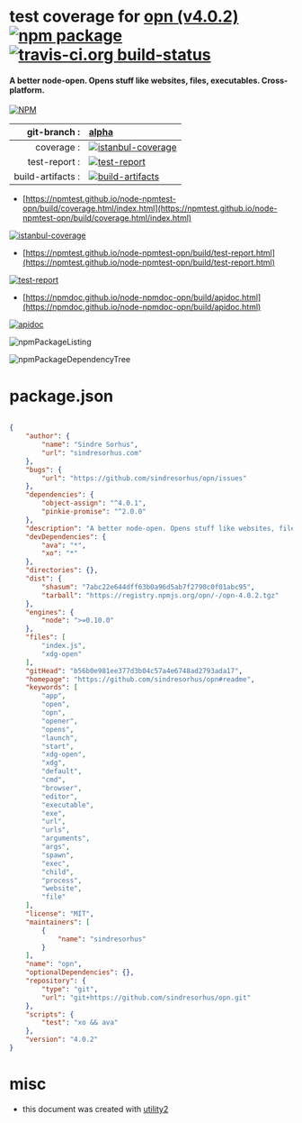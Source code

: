# test coverage for  [opn (v4.0.2)](https://github.com/sindresorhus/opn#readme)  [![npm package](https://img.shields.io/npm/v/npmtest-opn.svg?style=flat-square)](https://www.npmjs.org/package/npmtest-opn) [![travis-ci.org build-status](https://api.travis-ci.org/npmtest/node-npmtest-opn.svg)](https://travis-ci.org/npmtest/node-npmtest-opn)
#### A better node-open. Opens stuff like websites, files, executables. Cross-platform.

[![NPM](https://nodei.co/npm/opn.png?downloads=true&downloadRank=true&stars=true)](https://www.npmjs.com/package/opn)

| git-branch : | [alpha](https://github.com/npmtest/node-npmtest-opn/tree/alpha)|
|--:|:--|
| coverage : | [![istanbul-coverage](https://npmtest.github.io/node-npmtest-opn/build/coverage.badge.svg)](https://npmtest.github.io/node-npmtest-opn/build/coverage.html/index.html)|
| test-report : | [![test-report](https://npmtest.github.io/node-npmtest-opn/build/test-report.badge.svg)](https://npmtest.github.io/node-npmtest-opn/build/test-report.html)|
| build-artifacts : | [![build-artifacts](https://npmtest.github.io/node-npmtest-opn/glyphicons_144_folder_open.png)](https://github.com/npmtest/node-npmtest-opn/tree/gh-pages/build)|

- [https://npmtest.github.io/node-npmtest-opn/build/coverage.html/index.html](https://npmtest.github.io/node-npmtest-opn/build/coverage.html/index.html)

[![istanbul-coverage](https://npmtest.github.io/node-npmtest-opn/build/screenCapture.buildCi.browser.%252Ftmp%252Fbuild%252Fcoverage.lib.html.png)](https://npmtest.github.io/node-npmtest-opn/build/coverage.html/index.html)

- [https://npmtest.github.io/node-npmtest-opn/build/test-report.html](https://npmtest.github.io/node-npmtest-opn/build/test-report.html)

[![test-report](https://npmtest.github.io/node-npmtest-opn/build/screenCapture.buildCi.browser.%252Ftmp%252Fbuild%252Ftest-report.html.png)](https://npmtest.github.io/node-npmtest-opn/build/test-report.html)

- [https://npmdoc.github.io/node-npmdoc-opn/build/apidoc.html](https://npmdoc.github.io/node-npmdoc-opn/build/apidoc.html)

[![apidoc](https://npmdoc.github.io/node-npmdoc-opn/build/screenCapture.buildCi.browser.%252Ftmp%252Fbuild%252Fapidoc.html.png)](https://npmdoc.github.io/node-npmdoc-opn/build/apidoc.html)

![npmPackageListing](https://npmtest.github.io/node-npmtest-opn/build/screenCapture.npmPackageListing.svg)

![npmPackageDependencyTree](https://npmtest.github.io/node-npmtest-opn/build/screenCapture.npmPackageDependencyTree.svg)



# package.json

```json

{
    "author": {
        "name": "Sindre Sorhus",
        "url": "sindresorhus.com"
    },
    "bugs": {
        "url": "https://github.com/sindresorhus/opn/issues"
    },
    "dependencies": {
        "object-assign": "^4.0.1",
        "pinkie-promise": "^2.0.0"
    },
    "description": "A better node-open. Opens stuff like websites, files, executables. Cross-platform.",
    "devDependencies": {
        "ava": "*",
        "xo": "*"
    },
    "directories": {},
    "dist": {
        "shasum": "7abc22e644dff63b0a96d5ab7f2790c0f01abc95",
        "tarball": "https://registry.npmjs.org/opn/-/opn-4.0.2.tgz"
    },
    "engines": {
        "node": ">=0.10.0"
    },
    "files": [
        "index.js",
        "xdg-open"
    ],
    "gitHead": "b56b0e981ee377d3b04c57a4e6748ad2793ada17",
    "homepage": "https://github.com/sindresorhus/opn#readme",
    "keywords": [
        "app",
        "open",
        "opn",
        "opener",
        "opens",
        "launch",
        "start",
        "xdg-open",
        "xdg",
        "default",
        "cmd",
        "browser",
        "editor",
        "executable",
        "exe",
        "url",
        "urls",
        "arguments",
        "args",
        "spawn",
        "exec",
        "child",
        "process",
        "website",
        "file"
    ],
    "license": "MIT",
    "maintainers": [
        {
            "name": "sindresorhus"
        }
    ],
    "name": "opn",
    "optionalDependencies": {},
    "repository": {
        "type": "git",
        "url": "git+https://github.com/sindresorhus/opn.git"
    },
    "scripts": {
        "test": "xo && ava"
    },
    "version": "4.0.2"
}
```



# misc
- this document was created with [utility2](https://github.com/kaizhu256/node-utility2)
